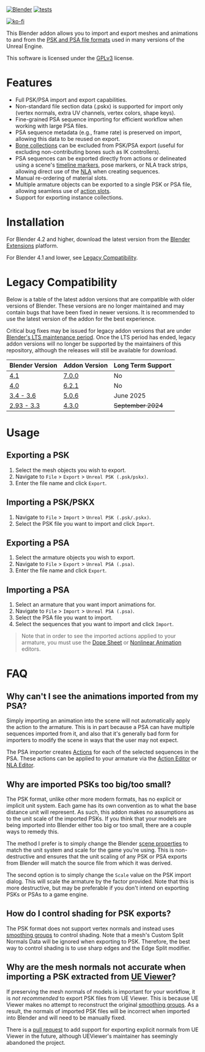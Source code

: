 [![Blender](https://img.shields.io/badge/Blender%20Extension-Download-blue?logo=blender&logoColor=white)](https://extensions.blender.org/add-ons/io-scene-psk-psa/ "Download Blender")
[![tests](https://github.com/DarklightGames/io_scene_psk_psa/actions/workflows/main.yml/badge.svg)](https://github.com/DarklightGames/io_scene_psk_psa/actions/workflows/main.yml)

[![ko-fi](https://ko-fi.com/img/githubbutton_sm.svg)](https://ko-fi.com/L4L3853VR)

This Blender addon allows you to import and export meshes and animations to and from the [PSK and PSA file formats](https://wiki.beyondunreal.com/PSK_%26_PSA_file_formats) used in many versions of the Unreal Engine.

This software is licensed under the [GPLv3](https://www.gnu.org/licenses/gpl-3.0.html) license.

# Features
* Full PSK/PSA import and export capabilities.
* Non-standard file section data (.pskx) is supported for import only (vertex normals, extra UV channels, vertex colors, shape keys).
* Fine-grained PSA sequence importing for efficient workflow when working with large PSA files.
* PSA sequence metadata (e.g., frame rate) is preserved on import, allowing this data to be reused on export.
* [Bone collections](https://docs.blender.org/manual/en/latest/animation/armatures/bones/bone_collections.html#bone-collections) can be excluded from PSK/PSA export (useful for excluding non-contributing bones such as IK controllers).
* PSA sequences can be exported directly from actions or delineated using a scene's [timeline markers](https://docs.blender.org/manual/en/latest/animation/markers.html), pose markers, or NLA track strips, allowing direct use of the [NLA](https://docs.blender.org/manual/en/latest/editors/nla/index.html) when creating sequences.
* Manual re-ordering of material slots.
* Multiple armature objects can be exported to a single PSK or PSA file, allowing seamless use of [action slots](https://docs.blender.org/manual/en/latest/animation/actions.html#action-slots).
* Support for exporting instance collections.

# Installation
For Blender 4.2 and higher, download the latest version from the [Blender Extensions](https://extensions.blender.org/add-ons/io-scene-psk-psa/) platform.

For Blender 4.1 and lower, see [Legacy Compatibility](#legacy-compatibility).

# Legacy Compatibility
Below is a table of the latest addon versions that are compatible with older versions of Blender. These versions are no longer maintained and may contain bugs that have been fixed in newer versions. It is recommended to use the latest version of the addon for the best experience.

Critical bug fixes may be issued for legacy addon versions that are under [Blender's LTS maintenance period](https://www.blender.org/download/lts/). Once the LTS period has ended, legacy addon versions will no longer be supported by the maintainers of this repository, although the releases will still be available for download.

| Blender Version| Addon Version                                                                  | Long Term Support |
|-|--------------------------------------------------------------------------------|-----------------|
| [4.1](https://www.blender.org/download/releases/4-1/)        | [7.0.0](https://github.com/DarklightGames/io_scene_psk_psa/releases/tag/7.0.0) | No              |
| [4.0](https://www.blender.org/download/releases/4-0/)        | [6.2.1](https://github.com/DarklightGames/io_scene_psk_psa/releases/tag/6.2.1) | No              |
| [3.4 - 3.6](https://www.blender.org/download/lts/3-6/)       | [5.0.6](https://github.com/DarklightGames/io_scene_psk_psa/releases/tag/5.0.6) | June 2025       |
| [2.93 - 3.3](https://www.blender.org/download/releases/3-3/) | [4.3.0](https://github.com/DarklightGames/io_scene_psk_psa/releases/tag/4.3.0) | ~~September 2024~~  |

# Usage
## Exporting a PSK
1. Select the mesh objects you wish to export.
2. Navigate to `File` > `Export` > `Unreal PSK (.psk/pskx)`.
3. Enter the file name and click `Export`.

## Importing a PSK/PSKX
1. Navigate to `File` > `Import` > `Unreal PSK (.psk/.pskx)`.
2. Select the PSK file you want to import and click `Import`.

## Exporting a PSA
1. Select the armature objects you wish to export.
2. Navigate to `File` > `Export` > `Unreal PSA (.psa)`.
3. Enter the file name and click `Export`.

## Importing a PSA
1. Select an armature that you want import animations for.
2. Navigate to `File` > `Import` > `Unreal PSA (.psa)`.
3. Select the PSA file you want to import.
4. Select the sequences that you want to import and click `Import`.

> Note that in order to see the imported actions applied to your armature, you must use the [Dope Sheet](https://docs.blender.org/manual/en/latest/editors/dope_sheet/introduction.html) or [Nonlinear Animation](https://docs.blender.org/manual/en/latest/editors/nla/introduction.html) editors.

# FAQ

## Why can't I see the animations imported from my PSA?
Simply importing an animation into the scene will not automatically apply the action to the armature. This is in part because a PSA can have multiple sequences imported from it, and also that it's generally bad form for importers to modify the scene in ways that the user may not expect.

The PSA importer creates [Actions](https://docs.blender.org/manual/en/latest/animation/actions.html) for each of the selected sequences in the PSA. These actions can be applied to your armature via the [Action Editor](https://docs.blender.org/manual/en/latest/editors/dope_sheet/action.html) or [NLA Editor](https://docs.blender.org/manual/en/latest/editors/nla/index.html).

## Why are imported PSKs too big/too small?
The PSK format, unlike other more modern formats, has no explicit or implicit unit system. Each game has its own convention as to what the base distance unit will represent. As such, this addon makes no assumptions as to the unit scale of the imported PSKs. If you think that your models are being imported into Blender either too big or too small, there are a couple ways to remedy this.

The method I prefer is to simply change the Blender [scene properties](https://docs.blender.org/manual/en/4.4/scene_layout/scene/properties.html#units) to match the unit system and scale for the game you're using. This is non-destructive and ensures that the unit scaling of any PSK or PSA exports from Blender will match the source file from which it was derived.

The second option is to simply change the `Scale` value on the PSK import dialog. This will scale the armature by the factor provided. Note that this is more destructive, but may be preferable if you don't intend on exporting PSKs or PSAs to a game engine.

## How do I control shading for PSK exports?
The PSK format does not support vertex normals and instead uses [smoothing groups](https://en.wikipedia.org/wiki/Smoothing_group) to control shading. Note that a mesh's Custom Split Normals Data will be ignored when exporting to PSK. Therefore, the best way to control shading is to use sharp edges and the Edge Split modifier.

## Why are the mesh normals not accurate when importing a PSK extracted from [UE Viewer](https://www.gildor.org/en/projects/umodel)?
If preserving the mesh normals of models is important for your workflow, it is *not recommended* to export PSK files from UE Viewer. This is because UE Viewer makes no attempt to reconstruct the original [smoothing groups](https://en.wikipedia.org/wiki/Smoothing_group). As a result, the normals of imported PSK files will be incorrect when imported into Blender and will need to be manually fixed.

There is a [pull request](https://github.com/gildor2/UEViewer/pull/277) to add support for exporting explicit normals from UE Viewer in the future, although UEViewer's maintainer has seemingly abandoned the project.
